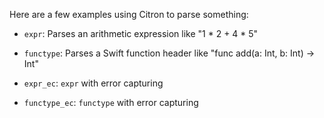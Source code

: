 Here are a few examples using Citron to parse something:

  - `expr`: Parses an arithmetic expression like "1 * 2 + 4 * 5"

  - `functype`: Parses a Swift function header like "func add(a: Int, b:
    Int) -> Int"

  - `expr_ec`: `expr` with error capturing

  - `functype_ec`: `functype` with error capturing

